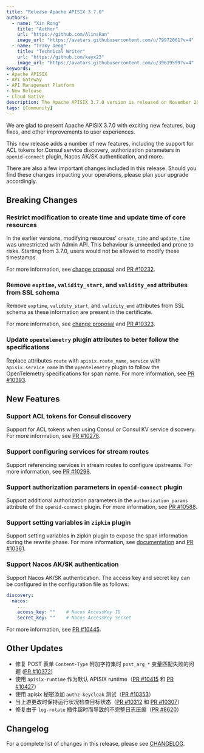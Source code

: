 ```yaml
---
title: "Release Apache APISIX 3.7.0"
authors:
  - name: "Xin Rong"
    title: "Author"
    url: "https://github.com/AlinsRan"
    image_url: "https://avatars.githubusercontent.com/u/79972061?v=4"
  - name: "Traky Deng"
    title: "Technical Writer"
    url: "https://github.com/kayx23"
    image_url: "https://avatars.githubusercontent.com/u/39619599?v=4"
keywords:
- Apache APISIX
- API Gateway
- API Management Platform
- New Release
- Cloud Native
description: The Apache APISIX 3.7.0 version is released on November 20, 2023. This release includes a few breaking changes, new features, and bug fixes.
tags: [Community]
---
```


We are glad to present Apache APISIX 3.7.0 with exciting new features, bug fixes, and other improvements to user experiences.

<!--truncate-->

This new release adds a number of new features, including the support for ACL tokens for Consul service discovery, authorization parameters in `openid-connect` plugin, Nacos AK/SK authentication, and more.

There are also a few important changes included in this release. Should you find these changes impacting your operations, please plan your upgrade accordingly.

## Breaking Changes

### Restrict modification to create time and update time of core resources

In the earlier versions, modifying resources' `create_time` and `update_time` was unrestricted with Admin API. This behaviour is unneeded and prone to risks. Starting from 3.7.0, users would not be allowed to modify these timestamps.

For more information, see [change proposal](https://lists.apache.org/thread/968kp7hd6zcg7ty2clomkbshmd53v71d) and [PR #10232](https://github.com/apache/apisix/pull/10232).

### Remove `exptime`, `validity_start`, and `validity_end` attributes from SSL schema

Remove `exptime`, `validity_start`, and `validity_end` attributes from SSL schema as these information are present in the certificate.

For more information, see [change proposal](https://lists.apache.org/thread/8l4h8f6wcv482s0b7vt17do5z3g1y3o3) and [PR #10323](https://github.com/apache/apisix/pull/10323).

### Update `opentelemetry` plugin attributes to beter follow the specifications

Replace attributes `route` with `apisix.route_name`, `service` with `apisix.service_name` in the `opentelemetry` plugin to follow the OpenTelemetry specifications for span name. For more information, see [PR #10393](https://github.com/apache/apisix/pull/10393).

## New Features

### Support ACL tokens for Consul discovery

Support for ACL tokens when using Consul or Consul KV service discovery. For more information, see [PR #10278](https://github.com/apache/apisix/pull/10278).

### Support configuring services for stream routes

Support referencing services in stream routes to configure upstreams. For more information, see [PR #10298](https://github.com/apache/apisix/pull/10298).

### Support authorization parameters in `openid-connect` plugin

Support additional authorization parameters in the `authorization_params` attribute of the `openid-connect` plugin. For more information, see [PR #10588](https://github.com/apache/apisix/pull/10588).

### Support setting variables in `zipkin` plugin

Support setting variables in zipkin plugin to expose the span information during the rewrite phase. For more information, see [documentation](https://github.com/wizhuo/apisix/blob/master/docs/en/latest/plugins/zipkin.md#variables) and [PR #10361](https://github.com/apache/apisix/pull/10361).

### Support Nacos AK/SK authentication

Support Nacos AK/SK authentication. The access key and secret key can be configured in the configuration file as follows:

```yaml title="config.yaml"
discovery:
  nacos:
    ...
    access_key: ""    # Nacos AccessKey ID
    secret_key: ""    # Nacos AccessKey Secret
```

For more information, see [PR #10445](https://github.com/apache/apisix/pull/10445).

## Other Updates

- 修复 POST 表单 `Content-Type` 附加字符集时 `post_arg_*` 变量匹配失败的问题 ([PR #10372](https://github.com/apache/apisix/pull/10372))
- 使用 `apisix-runtime` 作为默认 APISIX runtime（[PR #10415](https://github.com/apache/apisix/pull/10415) 和 [PR #10427](https://github.com/apache/apisix/pull/10427)）
- 使用 apisix 秘密添加 `authz-keycloak` 测试（[PR #10353](https://github.com/apache/apisix/pull/10353)）
- 当上游更改时保持运行状况检查目标状态（[PR #10312](https://github.com/apache/apisix/pull/10312) 和 [PR #10307](https://github.com/apache/apisix/pull/10307)）
- 修复由于 `log-rotate` 插件超时而导致的不完整日志压缩（[PR #8620](https://github.com/apache/apisix/pull/8620)）

## Changelog

For a complete list of changes in this release, please see [CHANGELOG](https://github.com/apache/apisix/blob/master/CHANGELOG.md#370).
